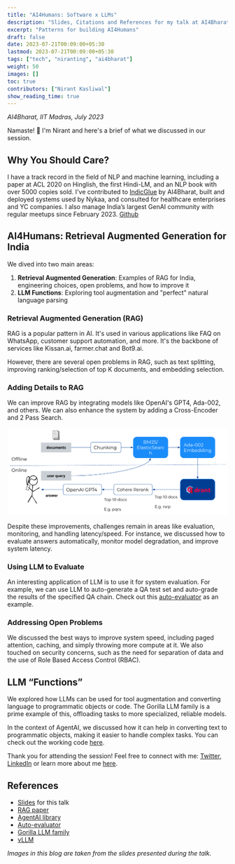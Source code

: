 ```yaml
---
title: "AI4Humans: Software x LLMs"
description: "Slides, Citations and References for my talk at AI4Bharat, IIT Madras, July 2023"
excerpt: "Patterns for building AI4Humans"
draft: false
date: 2023-07-21T00:09:00+05:30
lastmod: 2023-07-21T00:09:00+05:30
tags: ["tech", "niranting", "ai4bharat"]
weight: 50
images: []
toc: true
contributors: ["Nirant Kasliwal"]
show_reading_time: true
---
```

*AI4Bharat, IIT Madras, July 2023*

Namaste! 🙏 I'm Nirant and here's a brief of what we discussed in our session. 

## Why You Should Care?

I have a track record in the field of NLP and machine learning, including a paper at ACL 2020 on Hinglish, the first Hindi-LM, and an NLP book with over 5000 copies sold. I've contributed to [IndicGlue](https://indicnlp.ai4bharat.org/) by AI4Bharat, built and deployed systems used by Nykaa, and consulted for healthcare enterprises and YC companies. I also manage India’s largest GenAI community with regular meetups since February 2023. [Github](https://github.com/NirantK)

## AI4Humans: Retrieval Augmented Generation for India

We dived into two main areas:

1. **Retrieval Augmented Generation**: Examples of RAG for India, engineering choices, open problems, and how to improve it 
1. **LLM Functions**: Exploring tool augmentation and "perfect" natural language parsing

### Retrieval Augmented Generation (RAG)

RAG is a popular pattern in AI. It's used in various applications like FAQ on WhatsApp, customer support automation, and more. It's the backbone of services like Kissan.ai, farmer.chat and Bot9.ai.

However, there are several open problems in RAG, such as text splitting, improving ranking/selection of top K documents, and embedding selection.

### Adding Details to RAG

We can improve RAG by integrating models like OpenAI's GPT4, Ada-002, and others. We can also enhance the system by adding a Cross-Encoder and 2 Pass Search.

![RAG Outline](https://raw.githubusercontent.com/NirantK/nirantk.github.io/main/assets/images/RAG_System_Diagram.png)

Despite these improvements, challenges remain in areas like evaluation, monitoring, and handling latency/speed. For instance, we discussed how to evaluate answers automatically, monitor model degradation, and improve system latency.

### Using LLM to Evaluate

An interesting application of LLM is to use it for system evaluation. For example, we can use LLM to auto-generate a QA test set and auto-grade the results of the specified QA chain. Check out this [auto-evaluator](https://github.com/langchain-ai/auto-evaluator) as an example.

### Addressing Open Problems

We discussed the best ways to improve system speed, including paged attention, caching, and simply throwing more compute at it. We also touched on security concerns, such as the need for separation of data and the use of Role Based Access Control (RBAC).

## LLM “Functions”

We explored how LLMs can be used for tool augmentation and converting language to programmatic objects or code. The Gorilla LLM family is a prime example of this, offloading tasks to more specialized, reliable models.

In the context of AgentAI, we discussed how it can help in converting text to programmatic objects, making it easier to handle complex tasks. You can check out the working code [here](https://github.com/NirantK/agentai).

Thank you for attending the session! Feel free to connect with me: [Twitter](https://twitter.com/NirantK), [LinkedIn](https://linkedin.com/in/nirant) or learn more about me [here](https://nirantk.com/about).

## References

- [Slides](https://docs.google.com/presentation/d/1fzwXZJtLLdXPFHahOlSuaK62VYy2F-F-yPV5SxwA5Xo/edit?usp=sharing) for this talk
- [RAG paper](https://arxiv.org/abs/2005.11401)
- [AgentAI library](https://github.com/NirantK/agentai)
- [Auto-evaluator](https://github.com/langchain-ai/auto-evaluator)
- [Gorilla LLM family](https://gorilla.cs.berkeley.edu/)
- [vLLM](https://vllm.ai/)


*Images in this blog are taken from the slides presented during the talk.*